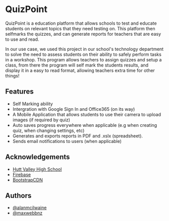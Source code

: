 
# QuizPoint

QuizPoint is a education platform that allows schools to test and educate students on relevant topics that they need testing on.
This platform then selfmarks the quizzes, and can generate reports for teachers that are easy to use and read.

In our use case, we used this project in our school's technology department to solve the need to assess
students on their ability to safely perform tasks in a workshop. This program allows teachers to assign
quizzes and setup a class, from there the program will self mark the students results, and display it in a 
easy to read format, allowing teachers extra time for other things!

## Features

- Self Marking ability
- Intergration with Google Sign In and Office365 (on its way)
- A Mobile Application that allows students to use their camera to upload images (if required by quiz)
- Auto saves progress everywhere when applicable (e.g when creating quiz, when changing settings, etc)
- Generates and exports reports in PDF and .xslx (spreadsheet).
- Sends email notifications to users (when applicable)




## Acknowledgements
 - [Hutt Valley High School](https://hvhs.school.nz)
 - [Firebase](https://firebase.google.com)
 - [BootstrapCDN](https://getbootstrap.com/)


## Authors

- [@alanmcilwaine](https://www.github.com/alanmcilwaine)
- [@maxwebbnz](https://www.github.com/maxwebbnz)

